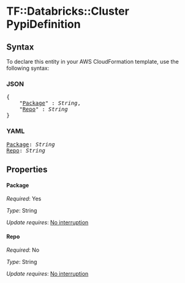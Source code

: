 # TF::Databricks::Cluster PypiDefinition

## Syntax

To declare this entity in your AWS CloudFormation template, use the following syntax:

### JSON

<pre>
{
    "<a href="#package" title="Package">Package</a>" : <i>String</i>,
    "<a href="#repo" title="Repo">Repo</a>" : <i>String</i>
}
</pre>

### YAML

<pre>
<a href="#package" title="Package">Package</a>: <i>String</i>
<a href="#repo" title="Repo">Repo</a>: <i>String</i>
</pre>

## Properties

#### Package

_Required_: Yes

_Type_: String

_Update requires_: [No interruption](https://docs.aws.amazon.com/AWSCloudFormation/latest/UserGuide/using-cfn-updating-stacks-update-behaviors.html#update-no-interrupt)

#### Repo

_Required_: No

_Type_: String

_Update requires_: [No interruption](https://docs.aws.amazon.com/AWSCloudFormation/latest/UserGuide/using-cfn-updating-stacks-update-behaviors.html#update-no-interrupt)

